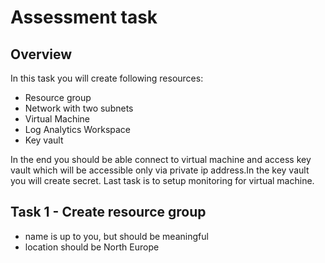 # Assessment task

## Overview

In this task you will create following resources:

- Resource group
- Network with two subnets
- Virtual Machine
- Log Analytics Workspace
- Key vault

In the end you should be able connect to virtual machine and access key vault which will be accessible only via private ip address.In the key vault you will create secret. Last task is to setup monitoring for virtual machine.

## Task 1 - Create resource group

- name is up to you, but should be meaningful
- location should be North Europe
